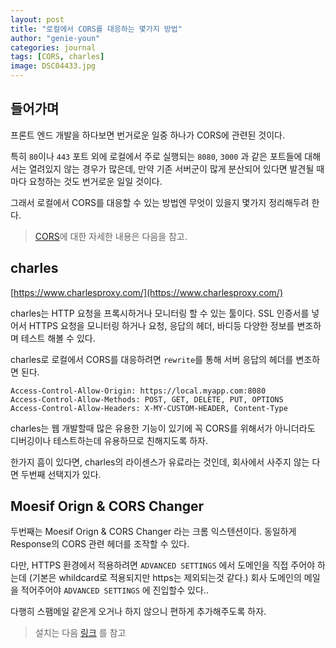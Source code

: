 ```yaml
---
layout: post
title: "로컬에서 CORS를 대응하는 몇가지 방법"
author: "genie-youn"
categories: journal
tags: [CORS, charles]
image: DSC04433.jpg
---
```


## 들어가며
프론트 엔드 개발을 하다보면 번거로운 일중 하나가 CORS에 관련된 것이다.

특히 `80`이나 `443` 포트 외에 로컬에서 주로 실행되는 `8080`, `3000` 과 같은 포트들에 대해서는 열려있지 않는 경우가 많은데, 만약 기존 서버군이 많게 분산되어 있다면 발견될 때마다 요청하는 것도 번거로운 일일 것이다.

그래서 로컬에서 CORS를 대응할 수 있는 방법엔 무엇이 있을지 몇가지 정리해두려 한다.

> [CORS](https://developer.mozilla.org/ko/docs/Web/HTTP/CORS)에 대한 자세한 내용은 다음을 참고.

## charles
[https://www.charlesproxy.com/](https://www.charlesproxy.com/)

charles는 HTTP 요청을 프록시하거나 모니터링 할 수 있는 툴이다. SSL 인증서를 넣어서 HTTPS 요청을 모니터링 하거나 요청, 응답의 헤더, 바디등 다양한 정보를 변조하며 테스트 해볼 수 있다.

charles로 로컬에서 CORS를 대응하려면 `rewrite`를 통해 서버 응답의 헤더를 변조하면 된다.

```
Access-Control-Allow-Origin: https://local.myapp.com:8080
Access-Control-Allow-Methods: POST, GET, DELETE, PUT, OPTIONS
Access-Control-Allow-Headers: X-MY-CUSTOM-HEADER, Content-Type
```

charles는 웹 개발할때 많은 유용한 기능이 있기에 꼭 CORS를 위해서가 아니더라도 디버깅이나 테스트하는데 유용하므로 친해지도록 하자.

한가지 흠이 있다면, charles의 라이센스가 유료라는 것인데, 회사에서 사주지 않는 다면 두번째 선택지가 있다.

## Moesif Orign & CORS Changer

두번째는 Moesif Orign & CORS Changer 라는 크롬 익스텐션이다. 동일하게 Response의 CORS 관련 헤더를 조작할 수 있다.

다만, HTTPS 환경에서 적용하려면 `ADVANCED SETTINGS` 에서 도메인을 직접 주어야 하는데 (기본은 whildcard로 적용되지만 https는 제외되는것 같다.) 회사 도메인의 메일을 적어주어야 `ADVANCED SETTINGS` 에 진입할수 있다..

다행히 스팸메일 같은게 오거나 하지 않으니 편하게 추가해주도록 하자.

> 설치는 다음 [링크](https://chrome.google.com/webstore/detail/moesif-orign-cors-changer/digfbfaphojjndkpccljibejjbppifbc) 를 참고
